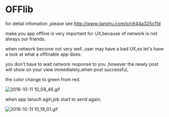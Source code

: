 # OFFlib

for detial infomation ,please see http://www.jianshu.com/p/c644a325c11d

make you app offline is very important for UX,because of network is not always our friends.

when network become not very well ,user may have a bad UX,so let's have a look at what a offlinable app does:


you don't have to wait network response to you ,however the newly post will show on your view immediately,when post successful,

the color change to green from red.

![2016-10-11 10_09_46.gif](http://upload-images.jianshu.io/upload_images/1019822-f581eec3ffbcf7f7.gif?imageMogr2/auto-orient/strip)


when app lanuch agin,job start to send again.

![2016-10-11 10_19_01.gif](http://upload-images.jianshu.io/upload_images/1019822-c807eb1c7e6be871.gif?imageMogr2/auto-orient/strip)

